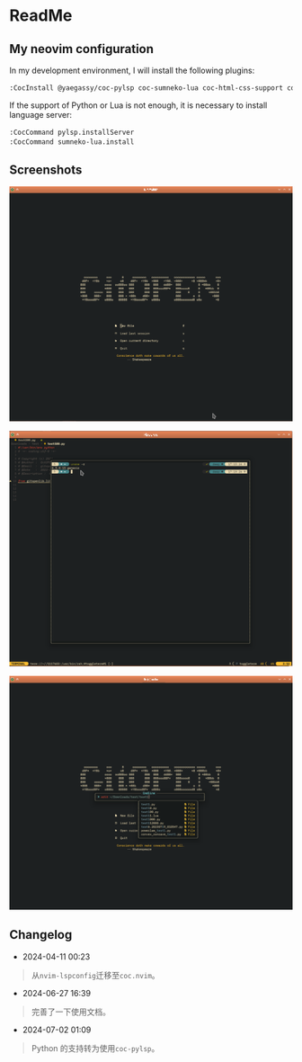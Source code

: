 # ReadMe

## My neovim configuration

In my development environment, I will install the following plugins:

```Bash
:CocInstall @yaegassy/coc-pylsp coc-sumneko-lua coc-html-css-support coc-pairs coc-snippets coc-prettier coc-tsserver coc-json coc-emmet coc-markdown-preview-enhanced coc-markdownlint
```

If the support of Python or Lua is not enough, it is necessary to install language server:

```Bash
:CocCommand pylsp.installServer
:CocCommand sumneko-lua.install
```

## Screenshots

![start-screen](./docs/images/start-screen.png)

![float-term](./docs/images/float-term.png)

![cmdline](./docs/images/cmdline.png)

## Changelog

-   2024-04-11 00:23

> 从`nvim-lspconfig`迁移至`coc.nvim`。

-   2024-06-27 16:39

> 完善了一下使用文档。

-   2024-07-02 01:09

> Python 的支持转为使用`coc-pylsp`。
